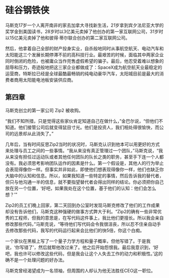# 硅谷钢铁侠

马斯克17岁一个人离开南非的家去加拿大寻找新生活，21岁拿到宾夕法尼亚大学的奖学金到美国读书，28岁时以3亿美元卖掉了他创办的第一家互联网公司，31岁时以15亿美元卖掉了他和彼得·蒂尔联合创办的第二家互联网公司。

然后，他拿着自己全部的财产投身实业，自杀般地同时从事航空航天、电动汽车和太阳能这三个发展长期停滞不前的高科技行业。最艰苦的时候，面临其中两家企业同时倒闭的危险，也被庸众当作兜售虚假希望的骗子。最后，他忍受着难以想象的屈辱和压力，奇迹般地把这三家企业都做成了：SpaceX成为航空航天业最稳定的运营商，特斯拉已经是全球最酷最畅销的纯电动豪华汽车，太阳城目前是最大的消费者商用太阳能电池板安装供应商。

## 第四章

马斯克创立的第一家公司 Zip2 被收购。

“我们不知所措，只是觉得这些家伙肯定知道自己在做什么，”金巴尔说，“但他们不知道。他们接管公司后就变得鼠目寸光。他们是投资人，我们相处得很愉快，而公司的远景却从此消失了。”

几年后，当有时间反思Zip2当时的状况时，马斯克认识到他本可以用更好的方式来处理与员工之间的一些事情。“我从来没有真正管理过一个团队，”马斯克说，“我从来没有担任过运动队或者其他任何团队的队长之类的职务，甚至手下连一个人都没有。我必须思考影响团队运作的因素是什么。第一个假设是，其他人的行为举止会表现得像你一样。但事实并非如此，即使他们想表现得像你一样，他们也缺乏你大脑中的认知和信息。所以，如果我知道一些特定的事情，然后告诉我的替代者，但只与他沟通一半的信息，就不要指望替代者会得出同样的结论。你必须把你自己放在另一个位置，‘好吧，如果我处在这个位置，基于他们的认知：他们会怎么想？’”

Zip2的员工们晚上回家，第二天回到办公室时发现马斯克修改了他们的工作成果却没有告诉他们，马斯克这种强硬的做事方式弊大于利。“Zip2的确有一些非常优秀的工程师，但我的意思是，在写代码这件事上，我比他们更擅长。所以我会亲自修改那些代码，”马斯克说，“等待他们写代码会令我很沮丧，所以忍不住亲自动手去修改那些代码，我写的代码运行起来会比他们的快5倍，你这个白痴。

一个家伙在黑板上写了一个量子力学方程和量子概率，但他写错了。于是我说，‘你写错了’，然后就帮他改过来了。他之后开始怨恨我。最后我意识到，‘好吧，我也许可以修改这些代码，但是我会让这个人失去工作的动力和积极性。’这的确不是一个处理问题的好办法。

马斯克曾经渴望成为一名领袖，但周围的人却认为他无法胜任CEO这一职位。